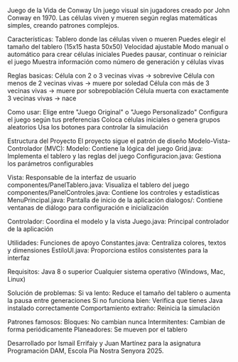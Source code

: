 Juego de la Vida de Conway
Un juego visual sin jugadores creado por John Conway en 1970. Las células viven y mueren según reglas matemáticas simples, creando patrones complejos.

Características:
Tablero donde las células viven o mueren
Puedes elegir el tamaño del tablero (15x15 hasta 50x50)
Velocidad ajustable
Modo manual o automático para crear células iniciales
Puedes pausar, continuar o reiniciar el juego
Muestra información como número de generación y células vivas

Reglas basicas:
Célula con 2 o 3 vecinas vivas → sobrevive
Célula con menos de 2 vecinas vivas → muere por soledad
Célula con más de 3 vecinas vivas → muere por sobrepoblación
Célula muerta con exactamente 3 vecinas vivas → nace

Como usar:
Elige entre "Juego Original" o "Juego Personalizado"
Configura el juego según tus preferencias
Coloca células iniciales o genera grupos aleatorios
Usa los botones para controlar la simulación

Estructura del Proyecto
El proyecto sigue el patrón de diseño Modelo-Vista-Controlador (MVC):
Modelo: Contiene la lógica del juego
Grid.java: Implementa el tablero y las reglas del juego
Configuracion.java: Gestiona los parámetros configurables

Vista: Responsable de la interfaz de usuario
componentes/PanelTablero.java: Visualiza el tablero del juego
componentes/PanelControles.java: Contiene los controles y estadísticas
MenuPrincipal.java: Pantalla de inicio de la aplicación
dialogos/: Contiene ventanas de diálogo para configuración e inicialización

Controlador: Coordina el modelo y la vista
Juego.java: Principal controlador de la aplicación

Utilidades: Funciones de apoyo
Constantes.java: Centraliza colores, textos y dimensiones
EstiloUI.java: Proporciona estilos consistentes para la interfaz

Requisitos:
Java 8 o superior
Cualquier sistema operativo (Windows, Mac, Linux)

Solución de problemas:
Si va lento: Reduce el tamaño del tablero o aumenta la pausa entre generaciones
Si no funciona bien: Verifica que tienes Java instalado correctamente
Comportamiento extraño: Reinicia la simulación

Patrones famosos:
Bloques: No cambian nunca
Intermitentes: Cambian de forma periódicamente
Planeadores: Se mueven por el tablero

Desarrollado por Ismail Errifaiy y Juan Martínez para la asignatura Programación DAM, Escola Pia Nostra Senyora 2025.